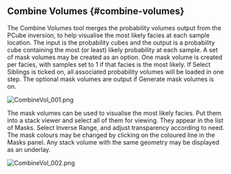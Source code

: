 ## Combine Volumes {#combine-volumes}

The Combine Volumes tool merges the probability volumes output from the PCube inversion, to help visualise the most likely facies at each sample location. The input is the probability cubes and the output is a probability cube containing the most (or least) likely probability at each sample. A set of mask volumes may be created as an option. One mask volume is created per facies, with samples set to 1 if that facies is the most likely. If Select Siblings is ticked on, all associated probability volumes will be loaded in one step. The optional mask volumes are output if Generate mask volumes is on.

![CombineVol_001.png](C:\Temp\Gitbook3\export\assets\combinevol001.png)

The mask volumes can be used to visualise the most likely facies. Put them into a stack viewer and select all of them for viewing. They appear in the list of Masks. Select Inverse Range, and adjust transparency according to need. The mask colours may be changed by clicking on the coloured line in the Masks panel. Any stack volume with the same geometry may be displayed as an underlay.

![CombineVol_002.png](C:\Temp\Gitbook3\export\assets\combinevol002.png)